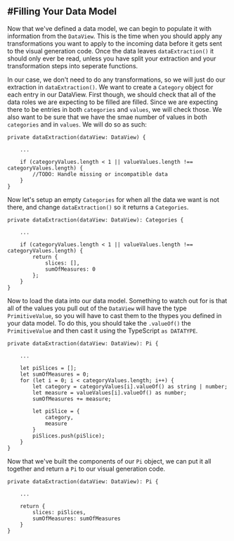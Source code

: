 #Filling Your Data Model
---
Now that we've defined a data model, we can begin to populate it with information from the `DataView`. This is the time when you should apply any transformations you want to apply to the incoming data before it gets sent to the visual generation code. Once the data leaves `dataExtraction()` it should only ever be read, unless you have split your extraction and your transformation steps into seperate functions.

In our case, we don't need to do any transformations, so we will just do our extraction in `dataExtraction()`. We want to create a `Category` object for each entry in our DataView. First though, we should check that all of the data roles we are expecting to be filled are filled. Since we are expecting there to be entries in both `categories` and `values`, we will check those. We also want to be sure that we have the smae number of values in both `categories` and in `values`. We will do so as such:

```
private dataExtraction(dataView: DataView) {

    ...

    if (categoryValues.length < 1 || valueValues.length !== categoryValues.length) {
        //TODO: Handle missing or incompatible data
    }
}
```

Now let's setup an empty `Categories` for when all the data we want is not there, and change `dataExtraction()` so it returns a `Categories`.

```
private dataExtraction(dataView: DataView): Categories {

    ...

    if (categoryValues.length < 1 || valueValues.length !== categoryValues.length) {
        return {
            slices: [],
            sumOfMeasures: 0
        };
    }
}
```

Now to load the data into our data model. Something to watch out for is that all of the values you pull out of the `DataView` will have the type `PrimitiveValue`, so you will have to cast them to the thypes you defined in your data model. To do this, you should take the `.valueOf()` the `PrimitiveValue` and then cast it using the TypeScript `as DATATYPE`.

```
private dataExtraction(dataView: DataView): Pi {

    ...

    let piSlices = [];
    let sumOfMeasures = 0;
    for (let i = 0; i < categoryValues.length; i++) {
        let category = categoryValues[i].valueOf() as string | number;
        let measure = valueValues[i].valueOf() as number;
        sumOfMeasures += measure;

        let piSlice = {
            category,
            measure
        }
        piSlices.push(piSlice);
    }
}
```

Now that we've built the components of our `Pi` object, we can put it all together and return a `Pi` to our visual generation code.

```
private dataExtraction(dataView: DataView): Pi {

    ...

    return {
        slices: piSlices,
        sumOfMeasures: sumOfMeasures
    }
}
```
